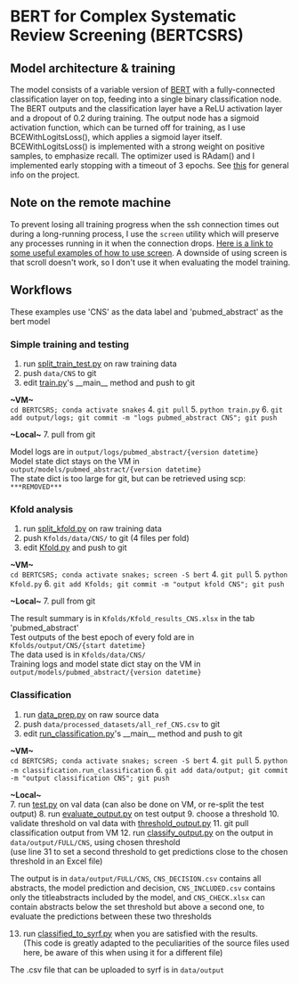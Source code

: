# BERT for Complex Systematic Review Screening (BERTCSRS)

## Model architecture & training
The model consists of a variable version of [BERT](https://huggingface.co/blog/bert-101) with a fully-connected classification layer on top, feeding into a single binary classification node. The BERT outputs and the classification layer have a ReLU activation layer and a dropout of 0.2 during training. The output node has a sigmoid activation function, which can be turned off for training, as I use BCEWithLogitsLoss(), which applies a sigmoid layer itself. BCEWithLogitsLoss() is implemented with a strong weight on positive samples, to emphasize recall. The optimizer used is RAdam() and I implemented early stopping with a timeout of 3 epochs. See [this](Project%20info.pptx) for general info on the project.

## Note on the remote machine
To prevent losing all training progress when the ssh connection times out during a long-running process, I use the `screen` utility which will preserve any processes running in it when the connection drops. [Here is a link to some useful examples of how to use screen](https://www.tecmint.com/screen-command-examples-to-manage-linux-terminals/). A downside of using screen is that scroll doesn't work, so I don't use it when evaluating the model training.

## Workflows
These examples use 'CNS' as the data label and 'pubmed_abstract' as the bert model
### Simple training and testing
1. run [split_train_test.py](data/split_train_test.py) on raw training data
2. push `data/CNS` to git
3. edit [train.py](train.py)'s \_\_main__ method and push to git  

**~VM~**  
`cd BERTCSRS; conda activate snakes`
4. `git pull`
5. `python train.py`
6. `git add output/logs; git commit -m "logs pubmed_abstract CNS"; git push`  

**~Local~**
7. pull from git  

Model logs are in `output/logs/pubmed_abstract/{version datetime}`  
Model state dict stays on the VM in `output/models/pubmed_abstract/{version datetime}`  
The state dict is too large for git, but can be retrieved using scp:  
`***REMOVED***`

### Kfold analysis
1. run [split_kfold.py](data/split_kfold.py) on raw training data
2. push `Kfolds/data/CNS/` to git (4 files per fold)
3. edit [Kfold.py](Kfold.py) and push to git  

**~VM~**  
`cd BERTCSRS; conda activate snakes; screen -S bert`
4. `git pull`
5. `python Kfold.py`
6. `git add Kfolds; git commit -m "output kfold CNS"; git push`  

**~Local~**
7. pull from git  

The result summary is in `Kfolds/Kfold_results_CNS.xlsx` in the tab 'pubmed_abstract'  
Test outputs of the best epoch of every fold are in `Kfolds/output/CNS/{start datetime}`  
The data used is in `Kfolds/data/CNS/`  
Training logs and model state dict stay on the VM in `output/models/pubmed_abstract/{version datetime}`

### Classification
1. run [data_prep.py](data/data_prep.py) on raw source data
2. push `data/processed_datasets/all_ref_CNS.csv` to git
3. edit [run_classification.py](classification/run_classification.py)'s \_\_main__ method and push to git

**~VM~**  
`cd BERTCSRS; conda activate snakes; screen -S bert`
4. `git pull`
5. `python -m classification.run_classification`
6. `git add data/output; git commit -m "output classification CNS"; git push`

**~Local~**  
7. run [test.py](evaluation/test.py) on val data (can also be done on VM, or re-split the test output)
8. run [evaluate_output.py](evaluation/evaluate_output.py) on test output
9. choose a threshold
10. validate threshold on val data with [threshold_output.py](evaluation/threshold_output.py)
11. git pull classification output from VM
12. run [classify_output.py](classification/classify_output.py) on the output in `data/output/FULL/CNS`, 
using chosen threshold  
    (use line 31 to set a second threshold to get predictions close to the chosen threshold in an Excel file)

The output is in `data/output/FULL/CNS`, `CNS_DECISION.csv` contains all abstracts, the model prediction and decision, 
`CNS_INCLUDED.csv` contains only the titleabstracts included by the model, and `CNS_CHECK.xlsx` can contain abstracts 
below the set threshold but above a second one, to evaluate the predictions between these two thresholds  

13. run [classified_to_syrf.py](classification/classified_to_syrf.py) when you are satisfied with the results.  
    (This code is greatly adapted to the peculiarities of the source files used here, be aware of this when using it for a different file)

The .csv file that can be uploaded to syrf is in `data/output`


